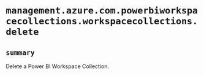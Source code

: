 # `management.azure.com.powerbiworkspacecollections.workspacecollections.delete`

## `summary`
Delete a Power BI Workspace Collection.



